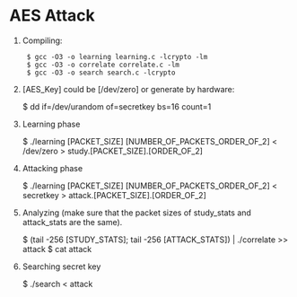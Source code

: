 AES Attack
=========

1. Compiling:

		$ gcc -O3 -o learning learning.c -lcrypto -lm
		$ gcc -O3 -o correlate correlate.c -lm
		$ gcc -O3 -o search search.c -lcrypto

2. [AES_Key] could be [/dev/zero] or generate by hardware:

	$ dd if=/dev/urandom of=secretkey bs=16 count=1

3. Learning phase
	
	$ ./learning [PACKET_SIZE] [NUMBER_OF_PACKETS_ORDER_OF_2] < /dev/zero > study.[PACKET_SIZE].[ORDER_OF_2]

4. Attacking phase

	$ ./learning [PACKET_SIZE] [NUMBER_OF_PACKETS_ORDER_OF_2] < secretkey > attack.[PACKET_SIZE].[ORDER_OF_2]

5. Analyzing (make sure that the packet sizes of study_stats and attack_stats are the same). 

	$ (tail -256 [STUDY_STATS]; tail -256 [ATTACK_STATS]) | ./correlate >> attack
	$ cat attack	

6. Searching secret key

	$ ./search < attack

